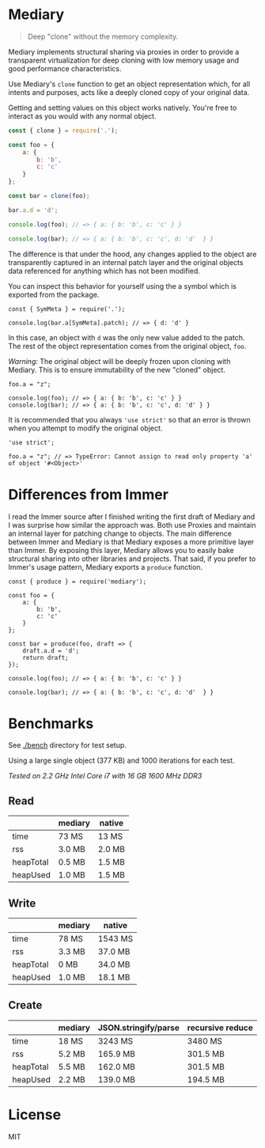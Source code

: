 # Mediary

> Deep "clone" without the memory complexity.

Mediary implements structural sharing via proxies in order to provide a transparent virtualization for deep cloning with low memory usage and good performance characteristics.

Use Mediary's `clone` function to get an object representation which, for all intents and purposes, acts like a deeply cloned copy of your original data.

Getting and setting values on this object works natively. You're free to interact as you would with any normal object.

```js
const { clone } = require('.');

const foo = {
    a: {
        b: 'b',
        c: 'c'
    }
};

const bar = clone(foo);

bar.a.d = 'd';

console.log(foo); // => { a: { b: 'b', c: 'c' } }

console.log(bar); // => { a: { b: 'b', c: 'c', d: 'd'  } }
```

The difference is that under the hood, any changes applied to the object are transparently captured in an internal patch layer and the original objects data referenced for anything which has not been modified.

You can inspect this behavior for yourself using the a symbol which is exported from the package.

```
const { SymMeta } = require('.');

console.log(bar.a[SymMeta].patch); // => { d: 'd' }
```

In this case, an object with `d` was the only new value added to the patch. The rest of the object representation comes from the original object, `foo`.

*Warning:* The original object will be deeply frozen upon cloning with Mediary. This is to ensure immutability of the new "cloned" object.

```
foo.a = "z";

console.log(foo); // => { a: { b: 'b', c: 'c' } }
console.log(bar); // => { a: { b: 'b', c: 'c', d: 'd' } } 
```

It is recommended that you always `'use strict'` so that an error is thrown when you attempt to modify the original object.

```
'use strict';

foo.a = "z"; // => TypeError: Cannot assign to read only property 'a' of object '#<Object>'
```

# Differences from Immer

I read the Immer source after I finished writing the first draft of Mediary and I was surprise how similar the approach was. Both use Proxies and maintain an internal layer for patching change to objects. The main difference between Immer and Mediary is that Mediary exposes a more primitive layer than Immer. By exposing this layer, Mediary allows you to easily bake structural sharing into other libraries and projects. That said, if you prefer to Immer's usage pattern, Mediary exports a `produce` function.

```
const { produce } = require('mediary');

const foo = {
    a: {
        b: 'b',
        c: 'c'
    }
};

const bar = produce(foo, draft => {
    draft.a.d = 'd';
    return draft;
});

console.log(foo); // => { a: { b: 'b', c: 'c' } }

console.log(bar); // => { a: { b: 'b', c: 'c', d: 'd'  } }
```

# Benchmarks

See [./bench](https://github.com/machellerogden/mediary/tree/master/bench) directory for test setup.

Using a large single object (377 KB) and 1000 iterations for each test.

_Tested on 2.2 GHz Intel Core i7 with 16 GB 1600 MHz DDR3_

## Read

|           |   mediary |   native |
|-----------|-----------|----------|
| time      |     73 MS |    13 MS |
| rss       |    3.0 MB |   2.0 MB |
| heapTotal |    0.5 MB |   1.5 MB |
| heapUsed  |    1.0 MB |   1.5 MB |

## Write

|           |   mediary |     native |
|-----------|-----------|------------|
| time      |     78 MS |    1543 MS |
| rss       |    3.3 MB |    37.0 MB |
| heapTotal |      0 MB |    34.0 MB |
| heapUsed  |    1.0 MB |    18.1 MB |

## Create

|           |   mediary | JSON.stringify/parse | recursive reduce |
|-----------|-----------|----------------------|------------------|
| time      |     18 MS |              3243 MS |          3480 MS |
| rss       |    5.2 MB |             165.9 MB |         301.5 MB |
| heapTotal |    5.5 MB |             162.0 MB |         301.5 MB |
| heapUsed  |    2.2 MB |             139.0 MB |         194.5 MB |

# License

MIT
